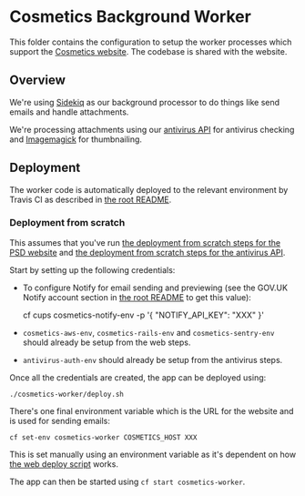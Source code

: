# Cosmetics Background Worker

This folder contains the configuration to setup the worker processes which support the [Cosmetics website](../cosmetics-web/README.md).
The codebase is shared with the website.


## Overview

We're using [Sidekiq](https://github.com/mperham/sidekiq) as our background processor to do things like send emails and handle attachments.

We're processing attachments using our [antivirus API](../antivirus) for antivirus checking and [Imagemagick](http://imagemagick.org) for thumbnailing.


## Deployment

The worker code is automatically deployed to the relevant environment by Travis CI as
described in [the root README](../README.md#deployment).


### Deployment from scratch

This assumes that you've run [the deployment from scratch steps for the PSD website](../psd-web/README.md#deployment-from-scratch) and [the deployment from scratch steps for the antivirus API](../antivirus/README.md#deployment-from-scratch).

Start by setting up the following credentials:

* To configure Notify for email sending and previewing (see the GOV.UK Notify account section in [the root README](../README.md#gov.uk-notify) to get this value):

    cf cups cosmetics-notify-env -p '{
        "NOTIFY_API_KEY": "XXX"
    }'

* `cosmetics-aws-env`, `cosmetics-rails-env` and `cosmetics-sentry-env` should already be setup from the web steps.
* `antivirus-auth-env` should already be setup from the antivirus steps.

Once all the credentials are created, the app can be deployed using:

    ./cosmetics-worker/deploy.sh

There's one final environment variable which is the URL for the website and is used for sending emails:

    cf set-env cosmetics-worker COSMETICS_HOST XXX

This is set manually using an environment variable as it's dependent on how [the web deploy script](../cosmetics-web/deploy.sh) works.

The app can then be started using `cf start cosmetics-worker`.
